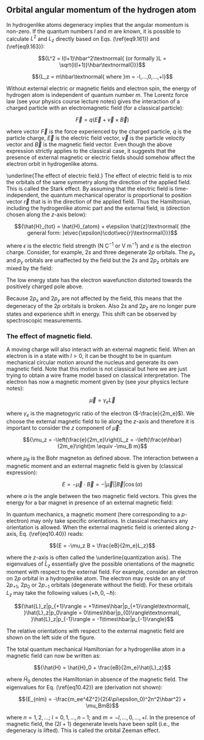 ## Orbital angular momentum of the hydrogen atom


In hydrogenlike atoms degeneracy implies that the angular momentum is non-zero. If the quantum numbers $l$ and $m$ are known, it is possible to calculate $L^2$ and $L_z$ directly based on Eqs. (\ref{eq9.161}) and (\ref{eq9.163}):

$${L^2 = l(l+1)\hbar^2\textnormal{ (or formally }L = \sqrt{l(l+1)}\hbar\textnormal{)}}$$

$${L_z = m\hbar\textnormal{ where }m = -l,...,0,...,+l}$$

Without external electric or magnetic fields and electron spin, the energy of hydrogen atom is independent of quantum number $m$. The Lorentz force law (see your physics course lecture notes) gives the interaction of a charged particle with an electromagnetic field (for a classical particle):

$${\vec{F} = q\left( \vec{E} + \vec{v}\times \vec{B}\right)}$$

where vector $\vec{F}$ is the force experienced by the charged particle, $q$ is the particle charge, $\vec{E}$ is the electric field vector, $\vec{v}$ is the particle velocity vector and $\vec{B}$ is the magnetic field vector. Even though the above expression strictly applies to the classical case, it suggests that the presence of external magnetic or electric fields should somehow affect the electron orbit in hydrogenlike atoms.


\underline{The effect of electric field.} The effect of electric field is to mix the orbitals of the same symmetry along the direction of the applied field. This is called the Stark effect. By assuming that the electric field is time-independent, the quantum mechanical operator is proportional to position vector $\vec{r}$ that is in the direction of the applied field. Thus the Hamiltonian, including the
hydrogenlike atomic part and the external field, is (direction chosen along the $z$-axis below):

$${\hat{H}_{tot} = \hat{H}_{atom} + e\epsilon \hat{z}\textnormal{ (the general form: }e\vec{\epsilon}\cdot\vec{r}\textnormal{)}}$$

where $\epsilon$ is the electric field strength (N C$^{-1}$ or V m$^{-1}$) and $e$ is the electron charge. Consider, for example, $2s$ and three degenerate $2p$ orbitals. The $p_x$ and $p_y$ orbitals are unaffected by the field but the $2s$ and $2p_z$ orbitals are mixed by the field:


The low energy state has the electron wavefunction distorted towards the positively charged pole above. 


Because $2p_x$ and $2p_y$ are not affected by the field, this means that the degeneracy of the $2p$ orbitals is broken. Also $2s$ and $2p_z$ are no longer pure states and experience shift in energy. This shift can be observed by spectroscopic measurements.


### The effect of magnetic field.

A moving charge will also interact with an external magnetic field. When an electron is in a state with $l > 0$, it can be thought to be in quantum mechanical circular motion around the nucleus and generate its own magnetic field. Note that this motion is not classical but here we are just trying to obtain a wire frame model based on classical interpretation. The electron has now a magnetic moment given by (see your physics lecture notes):

$${\vec{\mu} = \gamma_e\vec{L}}$$

where $\gamma_e$ is the magnetogyric ratio of the electron ($-\frac{e}{2m_e}$). We choose the external magnetic field to lie along the $z$-axis and therefore it is important to consider the $z$ component of $\vec{\mu}$:

$${\mu_z = -\left(\frac{e}{2m_e}\right)L_z = -\left(\frac{e\hbar}{2m_e}\right)m \equiv -\mu_B m}$$

where $\mu_B$ is the Bohr magneton as defined above. The interaction between a magnetic moment and an external magnetic field is given by (classical expression):

$${E = -\vec{\mu}\cdot\vec{B} = -|\vec{\mu}||\vec{B}|\cos(\alpha)}$$

where $\alpha$ is the angle between the two magnetic field vectors. This gives the energy for a bar magnet in presence of an external magnetic field:


In quantum mechanics, a magnetic moment (here corresponding to a $p$-electron) may only take specific orientations. In classical mechanics any orientation is allowed. When the external magnetic field is oriented along $z$-axis, Eq. (\ref{eq10.40}) reads:

$${E = -\mu_z B = \frac{eB}{2m_e}L_z}$$

where the $z$-axis is often called the \underline{quantization axis}. The eigenvalues of $\hat{L}_z$ essentially give the possible orientations of the magnetic moment with respect to the external field. For example, consider an electron on $2p$ orbital in a hydrogenlike atom. The electron may reside on any of $2p_{+1}$, $2p_0$ or $2p_{-1}$ orbitals (degenerate without the field). For these orbitals $L_z$ may take the following values ($+\hbar, 0, -\hbar$):

$${\hat{L}_z|p_{+1}\rangle = +1\times\hbar|p_{+1}\rangle\textnormal{, }\hat{L}_z|p_0\rangle = 0\times\hbar|p_{0}\rangle\textnormal{, }\hat{L}_z|p_{-1}\rangle = -1\times\hbar|p_{-1}\rangle}$$


The relative orientations with respect to the external magnetic field are shown on the left side of the figure.


The total quantum mechanical Hamiltonian for a hydrogenlike atom in a magnetic field can now be written as:

$${\hat{H} = \hat{H}_0 + \frac{eB}{2m_e}\hat{L}_z}$$

where $\hat{H}_0$ denotes the Hamiltonian in absence of the magnetic field. The eigenvalues for Eq. (\ref{eq10.42}) are (derivation not shown):

$${E_{nlm} = -\frac{m_ee^4Z^2}{2(4\pi\epsilon_0)^2n^2\hbar^2} + \mu_BmB}$$

where $n = 1, 2, ...$; $l = 0, 1, ..., n - 1$; and $m = -l, ..., 0, ..., +l$. In the presence of magnetic field, the $(2l + 1)$ degenerate levels have been split (i.e., the degeneracy is lifted). This is called the orbital Zeeman effect.

